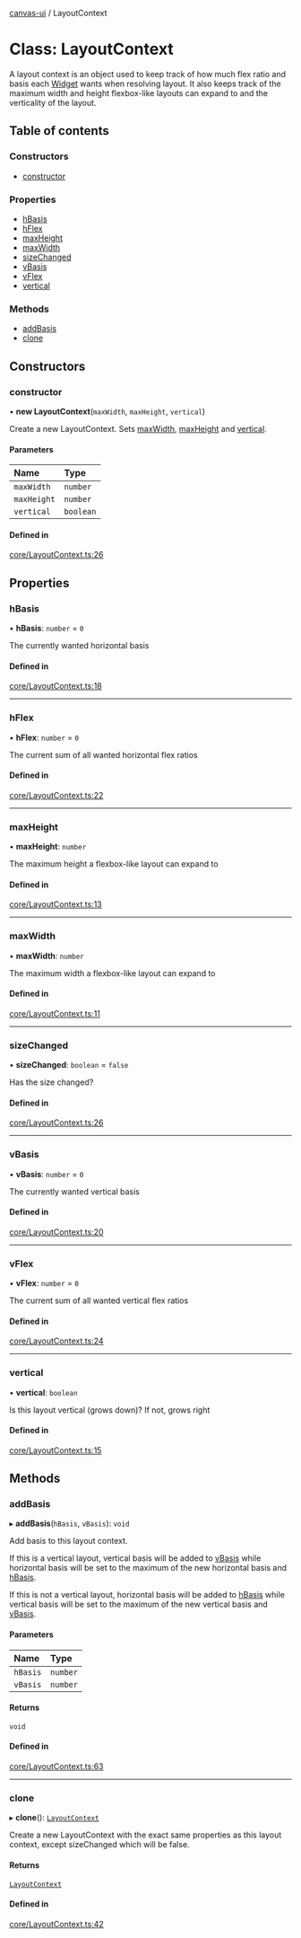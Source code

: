 [canvas-ui](../README.md) / LayoutContext

# Class: LayoutContext

A layout context is an object used to keep track of how much flex ratio and
basis each [Widget](widget.md) wants when resolving layout. It also keeps track of
the maximum width and height flexbox-like layouts can expand to and the
verticality of the layout.

## Table of contents

### Constructors

- [constructor](layoutcontext.md#constructor)

### Properties

- [hBasis](layoutcontext.md#hbasis)
- [hFlex](layoutcontext.md#hflex)
- [maxHeight](layoutcontext.md#maxheight)
- [maxWidth](layoutcontext.md#maxwidth)
- [sizeChanged](layoutcontext.md#sizechanged)
- [vBasis](layoutcontext.md#vbasis)
- [vFlex](layoutcontext.md#vflex)
- [vertical](layoutcontext.md#vertical)

### Methods

- [addBasis](layoutcontext.md#addbasis)
- [clone](layoutcontext.md#clone)

## Constructors

### constructor

• **new LayoutContext**(`maxWidth`, `maxHeight`, `vertical`)

Create a new LayoutContext. Sets [maxWidth](layoutcontext.md#maxwidth), [maxHeight](layoutcontext.md#maxheight) and
[vertical](layoutcontext.md#vertical).

#### Parameters

| Name | Type |
| :------ | :------ |
| `maxWidth` | `number` |
| `maxHeight` | `number` |
| `vertical` | `boolean` |

#### Defined in

[core/LayoutContext.ts:26](https://github.com/playkostudios/canvas-ui/blob/fabb89a/src/core/LayoutContext.ts#L26)

## Properties

### hBasis

• **hBasis**: `number` = `0`

The currently wanted horizontal basis

#### Defined in

[core/LayoutContext.ts:18](https://github.com/playkostudios/canvas-ui/blob/fabb89a/src/core/LayoutContext.ts#L18)

___

### hFlex

• **hFlex**: `number` = `0`

The current sum of all wanted horizontal flex ratios

#### Defined in

[core/LayoutContext.ts:22](https://github.com/playkostudios/canvas-ui/blob/fabb89a/src/core/LayoutContext.ts#L22)

___

### maxHeight

• **maxHeight**: `number`

The maximum height a flexbox-like layout can expand to

#### Defined in

[core/LayoutContext.ts:13](https://github.com/playkostudios/canvas-ui/blob/fabb89a/src/core/LayoutContext.ts#L13)

___

### maxWidth

• **maxWidth**: `number`

The maximum width a flexbox-like layout can expand to

#### Defined in

[core/LayoutContext.ts:11](https://github.com/playkostudios/canvas-ui/blob/fabb89a/src/core/LayoutContext.ts#L11)

___

### sizeChanged

• **sizeChanged**: `boolean` = `false`

Has the size changed?

#### Defined in

[core/LayoutContext.ts:26](https://github.com/playkostudios/canvas-ui/blob/fabb89a/src/core/LayoutContext.ts#L26)

___

### vBasis

• **vBasis**: `number` = `0`

The currently wanted vertical basis

#### Defined in

[core/LayoutContext.ts:20](https://github.com/playkostudios/canvas-ui/blob/fabb89a/src/core/LayoutContext.ts#L20)

___

### vFlex

• **vFlex**: `number` = `0`

The current sum of all wanted vertical flex ratios

#### Defined in

[core/LayoutContext.ts:24](https://github.com/playkostudios/canvas-ui/blob/fabb89a/src/core/LayoutContext.ts#L24)

___

### vertical

• **vertical**: `boolean`

Is this layout vertical (grows down)? If not, grows right

#### Defined in

[core/LayoutContext.ts:15](https://github.com/playkostudios/canvas-ui/blob/fabb89a/src/core/LayoutContext.ts#L15)

## Methods

### addBasis

▸ **addBasis**(`hBasis`, `vBasis`): `void`

Add basis to this layout context.

If this is a vertical layout, vertical basis will be added to
[vBasis](layoutcontext.md#vbasis) while horizontal basis will be set to the maximum of the
new horizontal basis and [hBasis](layoutcontext.md#hbasis).

If this is not a vertical layout, horizontal basis will be added to
[hBasis](layoutcontext.md#hbasis) while vertical basis will be set to the maximum of the new
vertical basis and [vBasis](layoutcontext.md#vbasis).

#### Parameters

| Name | Type |
| :------ | :------ |
| `hBasis` | `number` |
| `vBasis` | `number` |

#### Returns

`void`

#### Defined in

[core/LayoutContext.ts:63](https://github.com/playkostudios/canvas-ui/blob/fabb89a/src/core/LayoutContext.ts#L63)

___

### clone

▸ **clone**(): [`LayoutContext`](layoutcontext.md)

Create a new LayoutContext with the exact same properties as this layout
context, except sizeChanged which will be false.

#### Returns

[`LayoutContext`](layoutcontext.md)

#### Defined in

[core/LayoutContext.ts:42](https://github.com/playkostudios/canvas-ui/blob/fabb89a/src/core/LayoutContext.ts#L42)
